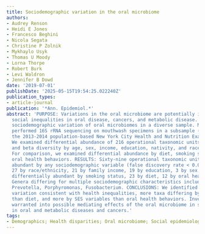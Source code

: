 ```yaml
---
title: Sociodemographic variation in the oral microbiome
authors:
- Audrey Renson
- Heidi E Jones
- Francesco Beghini
- Nicola Segata
- Christine P Zolnik
- Mykhaylo Usyk
- Thomas U Moody
- Lorna Thorpe
- Robert Burk
- Levi Waldron
- Jennifer B Dowd
date: '2019-07-01'
publishDate: '2025-05-15T19:54:25.022240Z'
publication_types:
- article-journal
publication: '*Ann. Epidemiol.*'
abstract: 'PURPOSE: Variations in the oral microbiome are potentially implicated in
  social inequalities in oral disease, cancers, and metabolic disease. We describe
  sociodemographic variation of oral microbiomes in a diverse sample. METHODS: We
  performed 16S rRNA sequencing on mouthwash specimens in a subsample (n = 282) of
  the 2013-2014 population-based New York City Health and Nutrition Examination Study.
  We examined differential abundance of 216 operational taxonomic units, and alpha
  and beta diversity by age, sex, income, education, nativity, and race/ethnicity.
  For comparison, we examined differential abundance by diet, smoking status, and
  oral health behaviors. RESULTS: Sixty-nine operational taxonomic units were differentially
  abundant by any sociodemographic variable (false discovery rate < 0.01), including
  27 by race/ethnicity, 21 by family income, 19 by education, 3 by sex. We found 49
  differentially abundant by smoking status, 23 by diet, 12 by oral health behaviors.
  Genera differing for multiple sociodemographic characteristics included Lactobacillus,
  Prevotella, Porphyromonas, Fusobacterium. CONCLUSIONS: We identified oral microbiome
  variation consistent with health inequalities, more taxa differing by race/ethnicity
  than diet, and more by SES variables than oral health behaviors. Investigation is
  warranted into possible mediating effects of the oral microbiome in social disparities
  in oral and metabolic diseases and cancers.'
tags:
- Demographics; Health disparities; Oral microbiome; Social epidemiology
---
```

